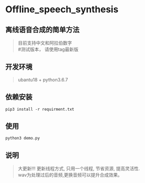 # Offline_speech_synthesis

## 离线语音合成的简单方法
> 目前支持中文和阿拉伯数字  
> #测试版本， 请使用tag最新版

## 开发环境
> ubantu18 + python3.6.7  

## 依赖安装
```shell 
pip3 install -r requirment.txt   
```

## 使用
```shell   
python3 demo.py   
```  

## 说明
> 大更新!!! 更新线程方式, 只用一个线程, 节省资源, 提高灵活性.  
> wav为处理过后的音频,更换音频可以提升合成效果。 
